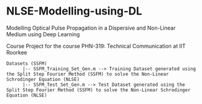 # NLSE-Modelling-using-DL
Modelling Optical Pulse Propagation in a Dispersive and Non-Linear Medium using Deep Learning

Course Project for the course PHN-319: Technical Communication at IIT Roorkee

```
Datasets (SSFM) 
      |-- SSFM_Training_Set_Gen.m --> Training Dataset generated using the Split Step Fourier Method (SSFM) to solve the Non-Linear Schrodinger Equation (NLSE)
      |-- SSFM_Test_Set_Gen.m --> Test Dataset generated using the Split Step Fourier Method (SSFM) to solve the Non-Linear Schrodinger Equation (NLSE)
```
